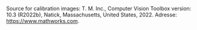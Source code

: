 Source for calibration images:
T. M. Inc., Computer Vision Toolbox version: 10.3 (R2022b), Natick, Massachusetts, United States, 2022. Adresse: https://www.mathworks.com.
